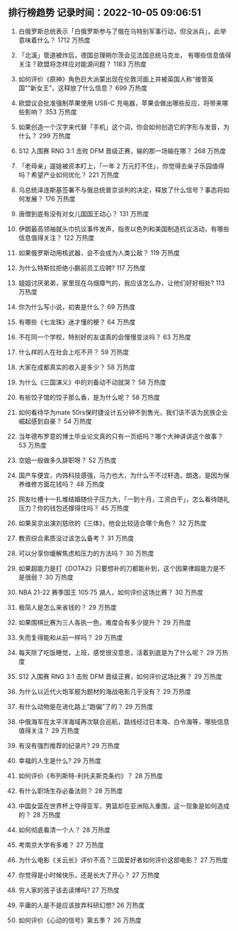 
## 排行榜趋势 记录时间：2022-10-05 09:06:51
  
  1. 白俄罗斯总统表示「白俄罗斯参与了俄在乌特别军事行动，但没派兵」，此举意味着什么？ 1712 万热度
    
  2. 「北溪」管道被炸后，德国总理朔尔茨会见法国总统马克龙， 有哪些信息值得关注？欧盟将怎样应对能源问题？ 1183 万热度
    
  3. 如何评价《原神》角色巨大派蒙出现在伦敦河面上并被英国人称“接管英国”“新女王”，这释放了什么信息？ 699 万热度
    
  4. 欧盟议会批准强制苹果使用 USB-C 充电器，苹果会做出哪些反应，将带来哪些影响？ 353 万热度
    
  5. 如果创造一个汉字来代替「手机」这个词，你会如何创造它的字形与发音，为什么？ 299 万热度
    
  6. S12 入围赛 RNG 3:1 击败 DFM 晋级正赛，输的那一场输在哪？ 268 万热度
    
  7. 「老母亲」遛娃被资本盯上，「一年 2 万元打不住」，你觉得去亲子乐园值得吗？希望产业如何优化？ 221 万热度
    
  8. 乌总统泽连斯基签署不与俄总统普京谈判的决定，释放了什么信号？事态将如何发展？ 176 万热度
    
  9. 唐僧到底有没有对女儿国国王动心？ 131 万热度
    
  10. 伊朗最高领袖就头巾抗议事件发声，指责以色列和美国制造抗议活动，有哪些信息值得关注？ 122 万热度
    
  11. 如果俄罗斯动用核武器，会不会成为人类公敌？ 119 万热度
    
  12. 为什么特斯拉拒绝小鹏前员工应聘? 117 万热度
    
  13. 姐姐讨厌弟弟，家里现在乌烟瘴气的，我应该怎么办，让他们好好相处? 113 万热度
    
  14. 你为什么写小说，初衷是什么？ 69 万热度
    
  15. 有哪些《七龙珠》迷才懂的梗？ 64 万热度
    
  16. 不在同一个学校，特别好的友谊真的会慢慢变淡吗？ 63 万热度
    
  17. 什么样的人在社会上吃不开？ 59 万热度
    
  18. 大家在成都真实的收入是多少？ 58 万热度
    
  19. 为什么《三国演义》中的刘备动不动就哭？ 58 万热度
    
  20. 有些饺子馆的饺子那么香，是为什么呢？ 58 万热度
    
  21. 如何看待华为mate 50rs保时捷设计五分钟不到售光，我们该不该为民族企业崛起感到自豪？ 54 万热度
    
  22. 当年德布罗意的博士毕业论文真的只有一页纸吗？哪个大神讲讲这个故事？ 53 万热度
    
  23. 空姐一般做多久辞职呀？ 52 万热度
    
  24. 国产车便宜，内饰科技感强，马力也大，为什么干不过轩逸，朗逸，是因为保养维修方面花钱吗？ 48 万热度
    
  25. 网友吐槽十一扎堆结婚随份子压力大，「一到十月，工资白干」，怎么看待随礼压力？你的钱包还撑得住吗？ 45 万热度
    
  26. 如果吴京出演刘慈欣的《三体》，他会比较适合哪个角色？ 32 万热度
    
  27. 教资综合素质没过该怎么备考？ 31 万热度
    
  28. 可以分享你缓解焦虑和压力的方法吗？ 30 万热度
    
  29. 如果超能力是打《DOTA2》只要想补的刀都能补到，这个因果律超能力是不是很弱？ 30 万热度
    
  30. NBA 21-22 赛季国王 105:75 湖人，如何评价这场比赛？ 30 万热度
    
  31. 极简人是怎么来省钱的？ 29 万热度
    
  32. 如果围棋比赛为三人各执一色，难度会有多少提升？ 29 万热度
    
  33. 失而复得能和从前一样吗？ 29 万热度
    
  34. 每天除了吃饭睡觉，上班，感觉很没意思，活着到底是为了什么呢？ 29 万热度
    
  35. S12 入围赛 RNG 3:1 击败 DFM 晋级正赛，如何评价这场比赛？ 29 万热度
    
  36. 为什么以近代火炮军舰为题材的海战电影几乎没有？ 29 万热度
    
  37. 有什么动物是在进化路上“跑偏”了的？ 29 万热度
    
  38. 中俄海军在太平洋海域再次联合巡航，路线经过日本海、白令海等，哪些信息值得关注？ 29 万热度
    
  39. 有没有强烈推荐的纪录片? 29 万热度
    
  40. 幸福的人生是什么? 29 万热度
    
  41. 如何评价《布列斯特-利托夫斯克条约》？ 28 万热度
    
  42. 有什么职场生存必备法则？ 28 万热度
    
  43. 中国女篮在世界杯上夺得亚军，男篮却在亚洲陷入重围，这一现象是如何造成的？ 28 万热度
    
  44. 如何彻底看清一个人？ 28 万热度
    
  45. 考南京大学有多难？ 27 万热度
    
  46. 为什么电影《关云长》评价不高？三国爱好者如何评价这部电影？ 27 万热度
    
  47. 你觉得是小时候快乐，还是长大了开心？ 27 万热度
    
  48. 穷人家的孩子该去读博吗? 27 万热度
    
  49. 平庸的人是不是应该放弃科研幻想? 26 万热度
    
  50. 如何评价《心动的信号》第五季？ 26 万热度
    
